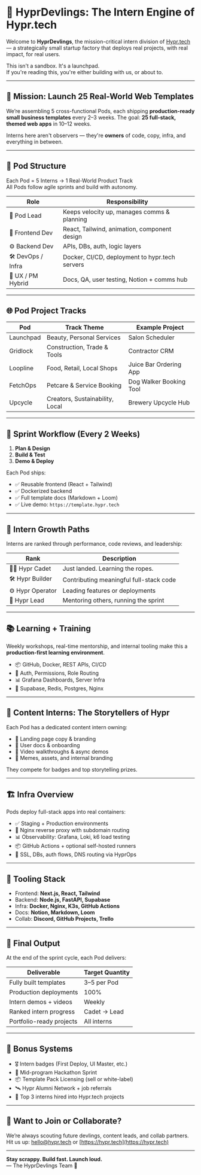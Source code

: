 # 🚀 HyprDevlings: The Intern Engine of Hypr.tech

Welcome to **HyprDevlings**, the mission-critical intern division of [Hypr.tech](https://hypr.tech) — a strategically small startup factory that deploys real projects, with real impact, for real users.

This isn't a sandbox. It's a launchpad.  
If you're reading this, you're either building with us, or about to.

---

## 🎯 Mission: Launch 25 Real-World Web Templates

We’re assembling 5 cross-functional Pods, each shipping **production-ready small business templates** every 2–3 weeks. The goal: **25 full-stack, themed web apps** in 10–12 weeks.

Interns here aren't observers — they're **owners** of code, copy, infra, and everything in between.

---

## 🧩 Pod Structure

Each Pod = 5 Interns → 1 Real-World Product Track  
All Pods follow agile sprints and build with autonomy.

| Role             | Responsibility                                   |
|------------------|--------------------------------------------------|
| 🧠 Pod Lead       | Keeps velocity up, manages comms & planning      |
| 🎨 Frontend Dev   | React, Tailwind, animation, component design     |
| ⚙️ Backend Dev    | APIs, DBs, auth, logic layers                    |
| 🛠️ DevOps / Infra | Docker, CI/CD, deployment to hypr.tech servers  |
| 🧪 UX / PM Hybrid | Docs, QA, user testing, Notion + comms hub      |

---

## 🌐 Pod Project Tracks

| Pod       | Track Theme                  | Example Project         |
|-----------|------------------------------|--------------------------|
| Launchpad | Beauty, Personal Services     | Salon Scheduler          |
| Gridlock  | Construction, Trade & Tools   | Contractor CRM           |
| Loopline  | Food, Retail, Local Shops     | Juice Bar Ordering App   |
| FetchOps  | Petcare & Service Booking     | Dog Walker Booking Tool  |
| Upcycle   | Creators, Sustainability, Local | Brewery Upcycle Hub   |

---

## 🔁 Sprint Workflow (Every 2 Weeks)

1. **Plan & Design**  
2. **Build & Test**  
3. **Demo & Deploy**  

Each Pod ships:
- ✅ Reusable frontend (React + Tailwind)
- ✅ Dockerized backend
- ✅ Full template docs (Markdown + Loom)
- ✅ Live demo: `https://template.hypr.tech`

---

## 🧠 Intern Growth Paths

Interns are ranked through performance, code reviews, and leadership:

| Rank         | Description                              |
|--------------|------------------------------------------|
| 🧑‍🚀 Hypr Cadet   | Just landed. Learning the ropes.        |
| 🛠️ Hypr Builder  | Contributing meaningful full-stack code |
| ⚙️ Hypr Operator | Leading features or deployments         |
| 🚀 Hypr Lead     | Mentoring others, running the sprint   |

---

## 📚 Learning + Training

Weekly workshops, real-time mentorship, and internal tooling make this a **production-first learning environment**.

- 📦 GitHub, Docker, REST APIs, CI/CD
- 🔐 Auth, Permissions, Role Routing
- 📊 Grafana Dashboards, Server Infra
- 🧱 Supabase, Redis, Postgres, Nginx

---

## 📸 Content Interns: The Storytellers of Hypr

Each Pod has a dedicated content intern owning:

- 📰 Landing page copy & branding
- 📘 User docs & onboarding
- 🎥 Video walkthroughs & async demos
- 🎨 Memes, assets, and internal branding

They compete for badges and top storytelling prizes.

---

## 🏗️ Infra Overview

Pods deploy full-stack apps into real containers:

- ✅ Staging + Production environments
- 🚦 Nginx reverse proxy with subdomain routing
- 📊 Observability: Grafana, Loki, k6 load testing
- 📦 GitHub Actions + optional self-hosted runners
- 🔐 SSL, DBs, auth flows, DNS routing via HyprOps

---

## 🧰 Tooling Stack

- Frontend: **Next.js, React, Tailwind**
- Backend: **Node.js, FastAPI, Supabase**
- Infra: **Docker, Nginx, K3s, GitHub Actions**
- Docs: **Notion, Markdown, Loom**
- Collab: **Discord, GitHub Projects, Trello**

---

## 🏁 Final Output

At the end of the sprint cycle, each Pod delivers:

| Deliverable             | Target Quantity |
|-------------------------|-----------------|
| Fully built templates   | 3–5 per Pod     |
| Production deployments  | 100%            |
| Intern demos + videos   | Weekly          |
| Ranked intern progress  | Cadet → Lead    |
| Portfolio-ready projects| All interns     |

---

## 🧠 Bonus Systems

- 🎖️ Intern badges (First Deploy, UI Master, etc.)
- 🧪 Mid-program Hackathon Sprint
- 📦 Template Pack Licensing (sell or white-label)
- 🛰️ Hypr Alumni Network + job referrals
- 🧲 Top 3 interns hired into Hypr.tech projects

---

## 💬 Want to Join or Collaborate?

We’re always scouting future devlings, content leads, and collab partners.  
Hit us up: [hello@hypr.tech](mailto:hello@hypr.tech) or [https://hypr.tech](https://hypr.tech)

---

**Stay scrappy. Build fast. Launch loud.**  
— The HyprDevlings Team 🚀

